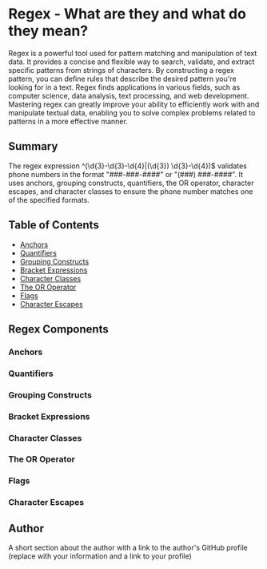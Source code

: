 # Regex - What are they and what do they mean?

Regex is a powerful tool used for pattern matching and manipulation of text data. It provides a concise and flexible way to search, validate, and extract specific patterns from strings of characters. By constructing a regex pattern, you can define rules that describe the desired pattern you're looking for in a text. Regex finds applications in various fields, such as computer science, data analysis, text processing, and web development. Mastering regex can greatly improve your ability to efficiently work with and manipulate textual data, enabling you to solve complex problems related to patterns in a more effective manner.

## Summary

The regex expression ^(\d{3}-\d{3}-\d{4}|\(\d{3}\) \d{3}-\d{4})$ validates phone numbers in the format "###-###-####" or "(###) ###-####". It uses anchors, grouping constructs, quantifiers, the OR operator, character escapes, and character classes to ensure the phone number matches one of the specified formats.

## Table of Contents

- [Anchors](#anchors)
- [Quantifiers](#quantifiers)
- [Grouping Constructs](#grouping-constructs)
- [Bracket Expressions](#bracket-expressions)
- [Character Classes](#character-classes)
- [The OR Operator](#the-or-operator)
- [Flags](#flags)
- [Character Escapes](#character-escapes)

## Regex Components

### Anchors

### Quantifiers

### Grouping Constructs

### Bracket Expressions

### Character Classes

### The OR Operator

### Flags

### Character Escapes

## Author

A short section about the author with a link to the author's GitHub profile (replace with your information and a link to your profile)
